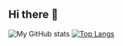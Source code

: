 ## Hi there 👋
![My GitHub stats](https://github-readme-stats.vercel.app/api?username=christopherjulien&show_icons=true&rank_icon=github&hide_rank=true&line_height=28&custom_title=Github&nbsp;Stats)
[![Top Langs](https://github-readme-stats.vercel.app/api/top-langs/?username=christopherjulien&hide=makefile,cmake&layout=donut)](https://github.com/christopherjulien/github-readme-stats)









